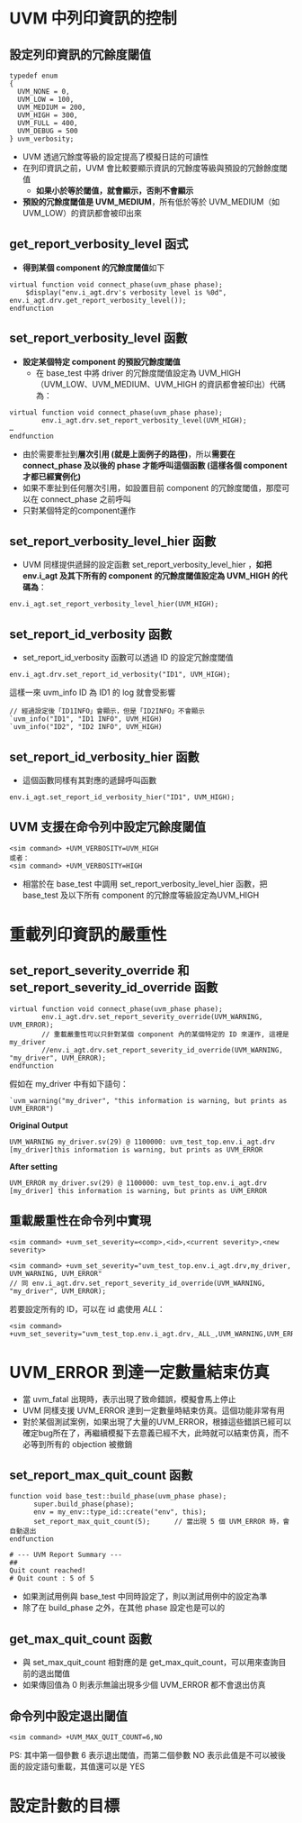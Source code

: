 # UVM 中列印資訊的控制
## 設定列印資訊的冗餘度閾值
```
typedef enum
{
  UVM_NONE = 0,
  UVM_LOW = 100,
  UVM_MEDIUM = 200,
  UVM_HIGH = 300,
  UVM_FULL = 400,
  UVM_DEBUG = 500
} uvm_verbosity;
```
* UVM 透過冗餘度等級的設定提高了模擬日誌的可讀性
* 在列印資訊之前，UVM 會比較要顯示資訊的冗餘度等級與預設的冗餘餘度閾值
  * **如果小於等於閾值，就會顯示，否則不會顯示**
* **預設的冗餘度閾值是 UVM_MEDIUM**，所有低於等於 UVM_MEDIUM（如 UVM_LOW）的資訊都會被印出來
## get_report_verbosity_level 函式
* **得到某個 component 的冗餘度閾值**如下
```
virtual function void connect_phase(uvm_phase phase);
    $display("env.i_agt.drv's verbosity level is %0d", env.i_agt.drv.get_report_verbosity_level());
endfunction
```
## set_report_verbosity_level 函數
* **設定某個特定 component 的預設冗餘度閾值**
  * 在 base_test 中將 driver 的冗餘度閾值設定為 UVM_HIGH（UVM_LOW、UVM_MEDIUM、UVM_HIGH 的資訊都會被印出）代碼為：
```
virtual function void connect_phase(uvm_phase phase);
        env.i_agt.drv.set_report_verbosity_level(UVM_HIGH);
…
endfunction
```
* 由於需要牽扯到**層次引用 (就是上面例子的路徑)**，所以**需要在 connect_phase 及以後的 phase 才能呼叫這個函數 (這樣各個 component 才都已經實例化)**  
* 如果不牽扯到任何層次引用，如設置目前 component 的冗餘度閾值，那麼可以在 connect_phase 之前呼叫
* 只對某個特定的component運作
## set_report_verbosity_level_hier 函數
* UVM 同樣提供遞歸的設定函數 set_report_verbosity_level_hier ，**如把 env.i_agt 及其下所有的 component 的冗餘度閾值設定為 UVM_HIGH 的代碼為**：
```
env.i_agt.set_report_verbosity_level_hier(UVM_HIGH);
```
## set_report_id_verbosity 函數
* set_report_id_verbosity 函數可以透過 ID 的設定冗餘度閾值
```
env.i_agt.drv.set_report_id_verbosity("ID1", UVM_HIGH);
```
這樣一來 uvm_info ID 為 ID1 的 log 就會受影響
```
// 經過設定後「ID1INFO」會顯示，但是「ID2INFO」不會顯示
`uvm_info("ID1", "ID1 INFO", UVM_HIGH)
`uvm_info("ID2", "ID2 INFO", UVM_HIGH)
```
## set_report_id_verbosity_hier 函數
* 這個函數同樣有其對應的遞歸呼叫函數
```
env.i_agt.set_report_id_verbosity_hier("ID1", UVM_HIGH);
```
## UVM 支援在命令列中設定冗餘度閾值
```
<sim command> +UVM_VERBOSITY=UVM_HIGH
或者：
<sim command> +UVM_VERBOSITY=HIGH
```
* 相當於在 base_test 中調用 set_report_verbosity_level_hier 函數，把 base_test 及以下所有 component 的冗餘度等級設定為UVM_HIGH
# 重載列印資訊的嚴重性
## set_report_severity_override 和 set_report_severity_id_override 函數
```
virtual function void connect_phase(uvm_phase phase);
        env.i_agt.drv.set_report_severity_override(UVM_WARNING, UVM_ERROR);
        // 重載嚴重性可以只針對某個 component 內的某個特定的 ID 來運作, 這裡是 my_driver
        //env.i_agt.drv.set_report_severity_id_override(UVM_WARNING, "my_driver", UVM_ERROR);
endfunction
```
假如在 my_driver 中有如下語句：
```
`uvm_warning("my_driver", "this information is warning, but prints as UVM_ERROR")
```
**Original Output**
```
UVM_WARNING my_driver.sv(29) @ 1100000: uvm_test_top.env.i_agt.drv [my_driver]this information is warning, but prints as UVM_ERROR
```
**After setting**
```
UVM_ERROR my_driver.sv(29) @ 1100000: uvm_test_top.env.i_agt.drv [my_driver] this information is warning, but prints as UVM_ERROR
```
## 重載嚴重性在命令列中實現
```
<sim command> +uvm_set_severity=<comp>,<id>,<current severity>,<new severity>
```
```
<sim command> +uvm_set_severity="uvm_test_top.env.i_agt.drv,my_driver, UVM_WARNING, UVM_ERROR"
// 同 env.i_agt.drv.set_report_severity_id_override(UVM_WARNING, "my_driver", UVM_ERROR);
```
若要設定所有的 ID，可以在 id 處使用 _ALL_：
```
<sim command> +uvm_set_severity="uvm_test_top.env.i_agt.drv,_ALL_,UVM_WARNING,UVM_ERROR"
```
# UVM_ERROR 到達一定數量結束仿真
* 當 uvm_fatal 出現時，表示出現了致命錯誤，模擬會馬上停止
* UVM 同樣支援 UVM_ERROR 達到一定數量時結束仿真。這個功能非常有用
* 對於某個測試案例，如果出現了大量的UVM_ERROR，根據這些錯誤已經可以確定bug所在了，再繼續模擬下去意義已經不大，此時就可以結束仿真，而不必等到所有的 objection 被撤銷
## set_report_max_quit_count 函數
```
function void base_test::build_phase(uvm_phase phase);
      super.build_phase(phase);
      env = my_env::type_id::create("env", this);
      set_report_max_quit_count(5);      // 當出現 5 個 UVM_ERROR 時，會自動退出
endfunction
```
```
# --- UVM Report Summary ---
##
Quit count reached!
# Quit count : 5 of 5
```
* 如果測試用例與 base_test 中同時設定了，則以測試用例中的設定為準
* 除了在 build_phase 之外，在其他 phase 設定也是可以的
## get_max_quit_count 函數
* 與 set_max_quit_count 相對應的是 get_max_quit_count，可以用來查詢目前的退出閾值
* 如果傳回值為 0 則表示無論出現多少個 UVM_ERROR 都不會退出仿真
## 命令列中設定退出閾值
```
<sim command> +UVM_MAX_QUIT_COUNT=6,NO
```
PS: 其中第一個參數 6 表示退出閾值，而第二個參數 NO 表示此值是不可以被後面的設定語句重載，其值還可以是 YES
# 設定計數的目標
